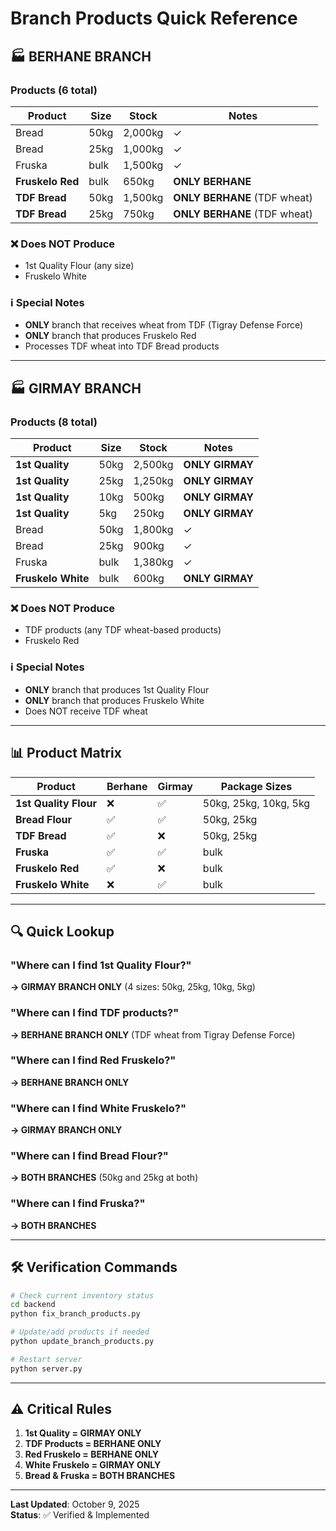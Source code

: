 # Branch Products Quick Reference

## 🏭 BERHANE BRANCH

### Products (6 total)
| Product | Size | Stock | Notes |
|---------|------|-------|-------|
| Bread | 50kg | 2,000kg | ✓ |
| Bread | 25kg | 1,000kg | ✓ |
| Fruska | bulk | 1,500kg | ✓ |
| **Fruskelo Red** | bulk | 650kg | **ONLY BERHANE** |
| **TDF Bread** | 50kg | 1,500kg | **ONLY BERHANE** (TDF wheat) |
| **TDF Bread** | 25kg | 750kg | **ONLY BERHANE** (TDF wheat) |

### ❌ Does NOT Produce
- 1st Quality Flour (any size)
- Fruskelo White

### ℹ️ Special Notes
- **ONLY** branch that receives wheat from TDF (Tigray Defense Force)
- **ONLY** branch that produces Fruskelo Red
- Processes TDF wheat into TDF Bread products

---

## 🏭 GIRMAY BRANCH

### Products (8 total)
| Product | Size | Stock | Notes |
|---------|------|-------|-------|
| **1st Quality** | 50kg | 2,500kg | **ONLY GIRMAY** |
| **1st Quality** | 25kg | 1,250kg | **ONLY GIRMAY** |
| **1st Quality** | 10kg | 500kg | **ONLY GIRMAY** |
| **1st Quality** | 5kg | 250kg | **ONLY GIRMAY** |
| Bread | 50kg | 1,800kg | ✓ |
| Bread | 25kg | 900kg | ✓ |
| Fruska | bulk | 1,380kg | ✓ |
| **Fruskelo White** | bulk | 600kg | **ONLY GIRMAY** |

### ❌ Does NOT Produce
- TDF products (any TDF wheat-based products)
- Fruskelo Red

### ℹ️ Special Notes
- **ONLY** branch that produces 1st Quality Flour
- **ONLY** branch that produces Fruskelo White
- Does NOT receive TDF wheat

---

## 📊 Product Matrix

| Product | Berhane | Girmay | Package Sizes |
|---------|---------|--------|---------------|
| **1st Quality Flour** | ❌ | ✅ | 50kg, 25kg, 10kg, 5kg |
| **Bread Flour** | ✅ | ✅ | 50kg, 25kg |
| **TDF Bread** | ✅ | ❌ | 50kg, 25kg |
| **Fruska** | ✅ | ✅ | bulk |
| **Fruskelo Red** | ✅ | ❌ | bulk |
| **Fruskelo White** | ❌ | ✅ | bulk |

---

## 🔍 Quick Lookup

### "Where can I find 1st Quality Flour?"
**→ GIRMAY BRANCH ONLY** (4 sizes: 50kg, 25kg, 10kg, 5kg)

### "Where can I find TDF products?"
**→ BERHANE BRANCH ONLY** (TDF wheat from Tigray Defense Force)

### "Where can I find Red Fruskelo?"
**→ BERHANE BRANCH ONLY**

### "Where can I find White Fruskelo?"
**→ GIRMAY BRANCH ONLY**

### "Where can I find Bread Flour?"
**→ BOTH BRANCHES** (50kg and 25kg at both)

### "Where can I find Fruska?"
**→ BOTH BRANCHES**

---

## 🛠️ Verification Commands

```bash
# Check current inventory status
cd backend
python fix_branch_products.py

# Update/add products if needed
python update_branch_products.py

# Restart server
python server.py
```

---

## ⚠️ Critical Rules

1. **1st Quality = GIRMAY ONLY**
2. **TDF Products = BERHANE ONLY**
3. **Red Fruskelo = BERHANE ONLY**
4. **White Fruskelo = GIRMAY ONLY**
5. **Bread & Fruska = BOTH BRANCHES**

---

**Last Updated**: October 9, 2025  
**Status**: ✅ Verified & Implemented

